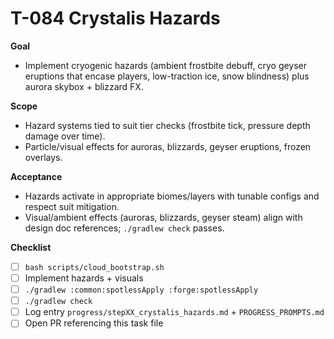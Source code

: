 # T-084 Crystalis Hazards

**Goal**
- Implement cryogenic hazards (ambient frostbite debuff, cryo geyser eruptions that encase players, low-traction ice, snow blindness) plus aurora skybox + blizzard FX.

**Scope**
- Hazard systems tied to suit tier checks (frostbite tick, pressure depth damage over time).
- Particle/visual effects for auroras, blizzards, geyser eruptions, frozen overlays.

**Acceptance**
- Hazards activate in appropriate biomes/layers with tunable configs and respect suit mitigation.
- Visual/ambient effects (auroras, blizzards, geyser steam) align with design doc references; `./gradlew check` passes.

**Checklist**
- [ ] `bash scripts/cloud_bootstrap.sh`
- [ ] Implement hazards + visuals
- [ ] `./gradlew :common:spotlessApply :forge:spotlessApply`
- [ ] `./gradlew check`
- [ ] Log entry `progress/stepXX_crystalis_hazards.md` + `PROGRESS_PROMPTS.md`
- [ ] Open PR referencing this task file
